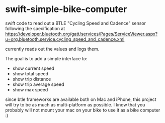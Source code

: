 swift-simple-bike-computer
===========================

swift code to read out a BTLE "Cycling Speed and Cadence" sensor following the specification at https://developer.bluetooth.org/gatt/services/Pages/ServiceViewer.aspx?u=org.bluetooth.service.cycling_speed_and_cadence.xml

currently reads out the values and logs them.

The goal is to add a simple interface to:

* show current speed
* show total speed
* show trip distance
* show trip average speed
* show max speed

since btle frameworks are available both on Mac and iPhone, this project will try to be as much as multi-platform as possible. I know that you probably will not mount your mac on your bike to use it as a bike computer :)
